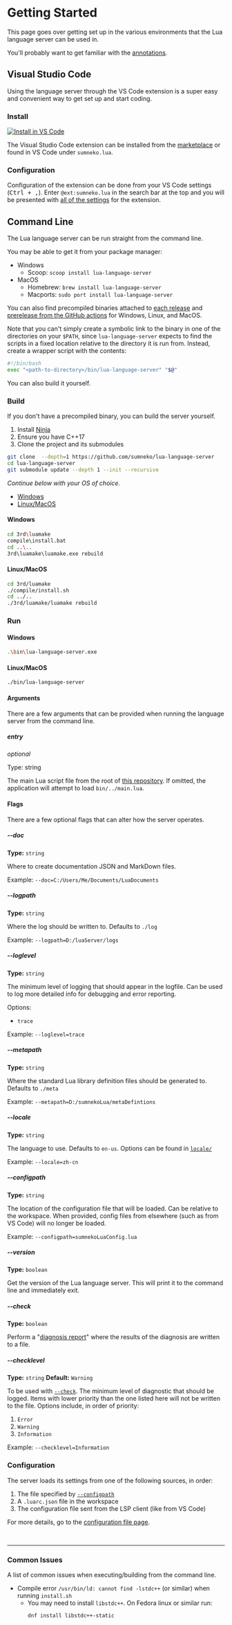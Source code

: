 # Getting Started
This page goes over getting set up in the various environments that the Lua language server can be used in.

You'll probably want to get familiar with the [annotations](https://github.com/sumneko/lua-language-server/wiki/Annotations).


## Visual Studio Code
Using the language server through the VS Code extension is a super easy and convenient way to get set up and start coding.

### Install
[![Install in VS Code](https://img.shields.io/badge/Install%20For-VS%20Code-blue?style=for-the-badge&logo=visualstudiocode "Install in VS Code")](https://marketplace.visualstudio.com/items?itemName=sumneko.lua)

The Visual Studio Code extension can be installed from the [marketplace](https://marketplace.visualstudio.com/items?itemName=sumneko.lua) or found in VS Code under `sumneko.lua`.

### Configuration
Configuration of the extension can be done from your VS Code settings (<kbd>Ctrl + ,</kbd>). Enter `@ext:sumneko.lua` in the search bar at the top and you will be presented with [all of the settings](https://github.com/sumneko/lua-language-server/wiki/Settings) for the extension.


## Command Line
The Lua language server can be run straight from the command line.

You may be able to get it from your package manager:

- Windows
  - Scoop: `scoop install lua-language-server`
- MacOS
  - Homebrew: `brew install lua-language-server`
  - Macports: `sudo port install lua-language-server`

You can also find precompiled binaries attached to [each release](https://github.com/sumneko/lua-language-server/releases) and [prerelease from the GitHub actions](https://github.com/sumneko/lua-language-server/actions) for Windows, Linux, and MacOS.

Note that you can't simply create a symbolic link to the binary in one of the directories on your `$PATH`, since `lua-language-server` expects to find the scripts in a fixed location relative to the directory it is run from. Instead, create a wrapper script with the contents:
```bash
#!/bin/bash
exec "<path-to-directory>/bin/lua-language-server" "$@"
```

You can also build it yourself.

### Build
If you don't have a precompiled binary, you can build the server yourself.

1. Install [Ninja](https://github.com/ninja-build/ninja/wiki/Pre-built-Ninja-packages)
2. Ensure you have C++17
3. Clone the project and its submodules

```bash
git clone  --depth=1 https://github.com/sumneko/lua-language-server
cd lua-language-server
git submodule update --depth 1 --init --recursive
```

*Continue below with your OS of choice.*
- [Windows](#windows)
- [Linux/MacOS](#linuxmacos)

#### Windows

```bash
cd 3rd\luamake
compile\install.bat
cd ..\..
3rd\luamake\luamake.exe rebuild
```

#### Linux/MacOS

```bash
cd 3rd/luamake
./compile/install.sh
cd ../..
./3rd/luamake/luamake rebuild
```


### Run

#### Windows
```bash
.\bin\lua-language-server.exe
```

#### Linux/MacOS
```bash
./bin/lua-language-server
```

#### Arguments
There are a few arguments that can be provided when running the language server from the command line.

##### entry
*optional*

Type: string

The main Lua script file from the root of [this repository](https://github.com/sumneko/lua-language-server/blob/master/main.lua). If omitted, the application will attempt to load `bin/../main.lua`.

#### Flags
There are a few optional flags that can alter how the server operates.

##### --doc
**Type:** `string`

Where to create documentation JSON and MarkDown files.

Example: `--doc=C:/Users/Me/Documents/LuaDocuments`

##### --logpath
**Type:** `string`

Where the log should be written to. Defaults to `./log`

Example: `--logpath=D:/luaServer/logs`

##### --loglevel
**Type:** `string`

The minimum level of logging that should appear in the logfile. Can be used to log more detailed info for debugging and error reporting.

Options:
- `trace`

Example: `--loglevel=trace`

##### --metapath
**Type:** `string`

Where the standard Lua library definition files should be generated to. Defaults to `./meta`

Example: `--metapath=D:/sumnekoLua/metaDefintions`

##### --locale
**Type:** `string`

The language to use. Defaults to `en-us`. Options can be found in [`locale/`](https://github.com/sumneko/lua-language-server/tree/master/locale)

Example: `--locale=zh-cn`

##### --configpath
**Type:** `string`

The location of the configuration file that will be loaded. Can be relative to the workspace. When provided, config files from elsewhere (such as from VS Code) will no longer be loaded.

Example: `--configpath=sumnekoLuaConfig.lua`

##### --version
**Type:** `boolean`

Get the version of the Lua language server. This will print it to the command line and immediately exit.

##### --check
**Type:** `boolean`

Perform a "[diagnosis report](https://github.com/sumneko/lua-language-server/wiki/Diagnosis-Report)" where the results of the diagnosis are written to a file.

##### --checklevel
**Type:** `string`
**Default:** `Warning`

To be used with [`--check`](#-check). The minimum level of diagnostic that should be logged. Items with lower priority than the one listed here will not be written to the file. Options include, in order of priority:

1. `Error`
2. `Warning`
3. `Information`

Example: `--checklevel=Information`

### Configuration
The server loads its settings from one of the following sources, in order:

1. The file specified by [`--configpath`](#-configpath)
2. A `.luarc.json` file in the workspace
3. The configuration file sent from the LSP client (like from VS Code)

For more details, go to the [configuration file page](https://github.com/sumneko/lua-language-server/wiki/Configuration-File).

<br>

---

### Common Issues
A list of common issues when executing/building from the command line.

- Compile error `/usr/bin/ld: cannot find -lstdc++` (or similar) when running `install.sh`
  - You may need to install `libstdc++`. On Fedora linux or similar run:
    ```bash
    dnf install libstdc++-static
    ```
